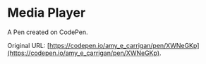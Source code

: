 # Media Player

A Pen created on CodePen.

Original URL: [https://codepen.io/amy_e_carrigan/pen/XWNeGKp](https://codepen.io/amy_e_carrigan/pen/XWNeGKp).

